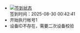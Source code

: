 - [![签到状态](https://github.com/womade/Cloud189-Actions/actions/workflows/main.yml/badge.svg?branch=main)](https://github.com/womade/Cloud189-Actions/actions/workflows/main.yml) <br> 签到时间：2025-08-30 00:42:41
- 开始执行帐号1
- 设备ID不存在，需要二次设备校验
